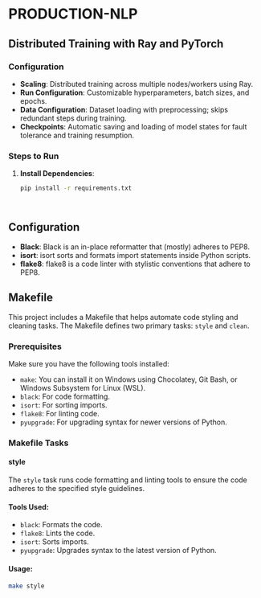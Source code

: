 # PRODUCTION-NLP

## Distributed Training with Ray and PyTorch

### Configuration

- **Scaling**: Distributed training across multiple nodes/workers using Ray.
- **Run Configuration**: Customizable hyperparameters, batch sizes, and epochs.
- **Data Configuration**: Dataset loading with preprocessing; skips redundant steps during training.
- **Checkpoints**: Automatic saving and loading of model states for fault tolerance and training resumption.

### Steps to Run

1. **Install Dependencies**:
   ```bash
   pip install -r requirements.txt




## Configuration
- **Black**: Black is an in-place reformatter that (mostly) adheres to PEP8.
- **isort**: isort sorts and formats import statements inside Python scripts.
- **flake8**: flake8 is a code linter with stylistic conventions that adhere to PEP8.


## Makefile
This project includes a Makefile that helps automate code styling and cleaning tasks. The Makefile defines two primary tasks: `style` and `clean`.

### Prerequisites
Make sure you have the following tools installed:
- `make`: You can install it on Windows using Chocolatey, Git Bash, or Windows Subsystem for Linux (WSL).
- `black`: For code formatting.
- `isort`: For sorting imports.
- `flake8`: For linting code.
- `pyupgrade`: For upgrading syntax for newer versions of Python.

### Makefile Tasks

#### style
The `style` task runs code formatting and linting tools to ensure the code adheres to the specified style guidelines.

#### Tools Used:
- `black`: Formats the code.
- `flake8`: Lints the code.
- `isort`: Sorts imports.
- `pyupgrade`: Upgrades syntax to the latest version of Python.

#### Usage:
```sh
make style


